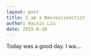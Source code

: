 ```yaml
---
layout: post
title: I am a Neuroscienctist
author: Haixin Liu
date: 2015-8-16
---
```


Today was a good day. I wa....
